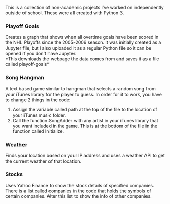 <p>This is a collection of non-academic projects I’ve worked on independently outside of school.  These were all created with Python 3.</p>

<h3>Playoff Goals</h3>
<p>Creates a graph that shows when all overtime goals have been scored in the NHL Playoffs since the 2005-2006 season.
It was initially created as a Jupyter file, but I also uploaded it as a regular Python file so it can be opened if you don't have Jupyter.
<br>*This downloads the webpage the data comes from and saves it as a file called playoff-goals*</p>

<h3>Song Hangman</h3>
<p>A text based game similar to hangman that selects a random song from your iTunes library for the player to guess.  In order for it to work, you have to change 2 things in the code:</p>
<ol>
<li>Assign the variable called path at the top of the file to the location of your iTunes music folder.</li>
<li>Call the function SongAdder with any artist in your iTunes library that you want included in the game.  This is at the bottom of the file in the function called Initialize.</li>
</ol>

<h3>Weather</h3>
<p>Finds your location based on your IP address and uses a weather API to get the current weather of that location.</p>

<h3>Stocks</h3>
<p>Uses Yahoo Finance to show the stock details of specified companies.  There is a list called companies in the code that holds the symbols of certain companies.  Alter this list to show the info of other companies.</p>
